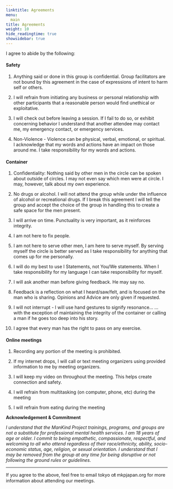 ```yaml
---
linktitle: Agreements
menu:
  main
title: Agreements
weight: 10
hide_readingtime: true
showsidebar: true
---
```


I agree to abide by the following:


#### Safety

1. Anything said or done in this group is confidential. Group
facilitators are not bound by this agreement in the case of
expressions of intent to harm self or others.

2. I will refrain from initiating any business or personal
relationship with other participants that a reasonable person would
find unethical or exploitative.

3. I will check out before leaving a session. If I fail to do so, or
exhibit concerning behavior I understand that another attendee may
contact me, my emergency contact, or emergency services.

4. Non-Violence - Violence can be physical, verbal, emotional, or
spiritual. I acknowledge that my words and actions have an impact on
those around me. I take responsibility for my words and actions.

#### Container

1. Confidentiality: Nothing said by other men in the circle can be
spoken about outside of circles. I may not even say which men were at
circle. I may, however, talk about my own experience.

2. No drugs or alcohol.  I will not attend the group while under the
influence of alcohol or recreational drugs. If I break this agreement
I will tell the group and accept the choice of the group in handling
this to create a safe space for the men present.

3. I will arrive on time. Punctuality is very important, as it
reinforces integrity.

4. I am not here to fix people.

5. I am not here to serve other men, I am here to serve myself. By
serving myself the circle is better served as I take responsibility
for anything that comes up for me personally.

6. I will do my best to use I Statements, not You/We statements. When
I take responsibility for my language I can take responsibility for
myself.

7. I will ask another man before giving feedback. He may say no.

8. Feedback is a reflection on what I heard/saw/felt, and is focused
on the man who is sharing. Opinions and Advice are only given if
requested.

9. I will not interrupt - I will use hand gestures to signify
resonance… … with the exception of maintaining the integrity of the
container or calling a man if he goes too deep into his story.

10. I agree that every man has the right to pass on any exercise.

#### Online meetings

1. Recording any portion of the meeting is prohibited.

2. If my internet drops, I will call or text meeting organizers using
provided information to me by meeting organizers.

3. I will keep my video on throughout the meeting.  This helps create connection and safety.

4. I will refrain from multitasking (on computer, phone, etc) during the meeting

5. I will refrain from eating during the meeting


**Acknowledgement & Commitment**

*I understand that the ManKind Project trainings, programs, and groups
are not a substitute for professional mental health services. I am 18
years of age or older. I commit to being empathetic, compassionate,
respectful, and welcoming to all who attend regardless of their
race/ethnicity, ability, socio-economic status, age, religion, or
sexual orientation. I understand that I may be removed from the group
at any time for being disruptive or not following the ground rules or
guidelines.*


- - - - -

If you agree to the above, feel free to email
tokyo α𝐭 mkpjapan.org
for more information about attending our meetings.
